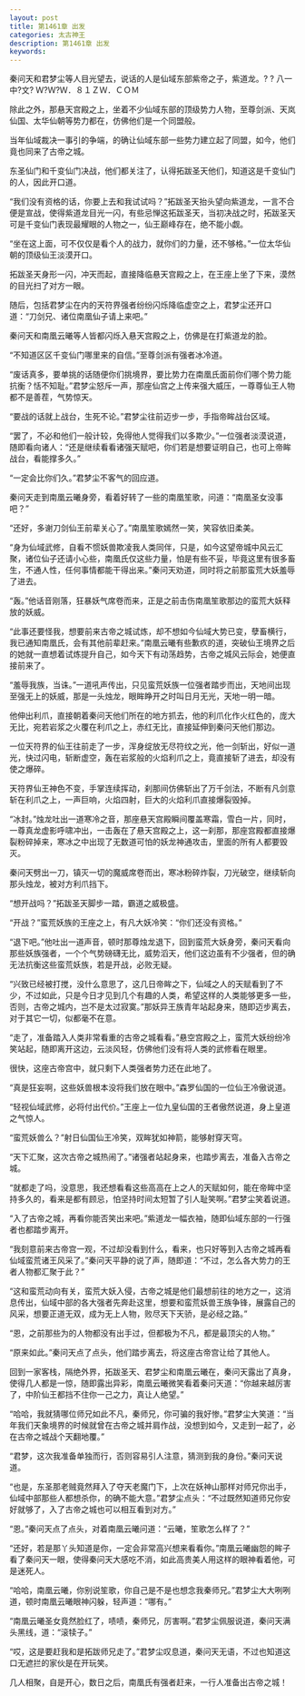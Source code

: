 ```yaml
---
layout: post
title: 第1461章 出发
categories: 太古神王
description: 第1461章 出发
keywords:
---
```


秦问天和君梦尘等人目光望去，说话的人是仙域东部紫帝之子，紫道龙。? ? 八一中?文? Ｗ?Ｗ?Ｗ．８１ＺＷ．ＣＯＭ

除此之外，那悬天宫殿之上，坐着不少仙域东部的顶级势力人物，至尊剑派、天岚仙国、太华仙朝等势力都在，仿佛他们是一个同盟般。

当年仙域裁决一事引的争端，的确让仙域东部一些势力建立起了同盟，如今，他们竟也同来了古帝之城。

东圣仙门和千变仙门决战，他们都关注了，认得拓跋圣天他们，知道这是千变仙门的人，因此开口道。

“我们没有资格的话，你要上去和我试试吗？”拓跋圣天抬头望向紫道龙，一言不合便是宣战，使得紫道龙目光一闪，有些忌惮这拓跋圣天，当初决战之时，拓跋圣天可是千变仙门表现最耀眼的人物之一，仙王巅峰存在，绝不能小觑。

“坐在这上面，可不仅仅是看个人的战力，就你们的力量，还不够格。”一位太华仙朝的顶级仙王淡漠开口。

拓跋圣天身形一闪，冲天而起，直接降临悬天宫殿之上，在王座上坐了下来，漠然的目光扫了对方一眼。

随后，包括君梦尘在内的天符界强者纷纷闪烁降临虚空之上，君梦尘还开口道：“刀剑兄、诸位南凰仙子请上来吧。”

秦问天和南凰云曦等人皆都闪烁入悬天宫殿之上，仿佛是在打紫道龙的脸。

“不知道区区千变仙门哪里来的自信。”至尊剑派有强者冰冷道。

“废话真多，要单挑的话随便你们挑境界，要比势力在南凰氏面前你们哪个势力能抗衡？恬不知耻。”君梦尘怒斥一声，那座仙宫之上传来强大威压，一尊尊仙王人物都不是善茬，气势惊天。

“要战的话就上战台，生死不论。”君梦尘往前迈步一步，手指帝眸战台区域。

“罢了，不必和他们一般计较，免得他人觉得我们以多欺少。”一位强者淡漠说道，随即看向诸人：“还是继续看看诸强天赋吧，你们若是想要证明自己，也可上帝眸战台，看能撑多久。”

“一定会比你们久。”君梦尘不客气的回应道。

秦问天走到南凰云曦身旁，看着好转了一些的南凰笙歌，问道：“南凰圣女没事吧？”

“还好，多谢刀剑仙王前辈关心了。”南凰笙歌嫣然一笑，笑容依旧柔美。

“身为仙域武修，自看不惯妖兽欺凌我人类同伴，只是，如今这望帝城中风云汇聚，诸位仙子还请小心些，南凰氏仅这些力量，怕是有些不妥，毕竟这里有很多畜生，不通人性，任何事情都能干得出来。”秦问天劝道，同时将之前那蛮荒大妖羞辱了进去。

“轰。”他话音刚落，狂暴妖气席卷而来，正是之前击伤南凰笙歌那边的蛮荒大妖释放的妖威。

“此事还要怪我，想要前来古帝之城试炼，却不想如今仙域大势已变，孽畜横行，我已通知南凰氏，会有其他前辈赶来。”南凰云曦有些歉疚的道，突破仙王境界之后的她就一直想着试炼提升自己，如今天下有动荡趋势，古帝之城风云际会，她便直接前来了。

“羞辱我族，当诛。”一道吼声传出，只见蛮荒妖族一位强者踏步而出，天地间出现至强无上的妖威，那是一头烛龙，眼眸睁开之时叫日月无光，天地一明一暗。

他伸出利爪，直接朝着秦问天他们所在的地方抓去，他的利爪化作火红色的，庞大无比，宛若岩浆之火覆在利爪之上，赤红无比，直接延伸到秦问天他们那边。

一位天符界的仙王往前走了一步，浑身绽放无尽符纹之光，他一剑斩出，好似一道光，快过闪电，斩断虚空，轰在岩浆般的火焰利爪之上，竟直接斩了进去，却没有使之爆碎。

天符界仙王神色不变，手掌连续挥动，刹那间仿佛斩出了万千剑法，不断有凡剑意斩在利爪之上，一声巨响，火焰四射，巨大的火焰利爪直接爆裂毁掉。

“冰封。”烛龙吐出一道寒冷之音，那座悬天宫殿瞬间覆盖寒霜，雪白一片，同时，一尊真龙虚影呼啸冲出，一击轰在了悬天宫殿之上，这一刹那，那座宫殿都直接爆裂粉碎掉来，寒冰之中出现了无数道可怕的妖龙神通攻击，里面的所有人都要毁灭。

秦问天劈出一刀，镇灭一切的魔威席卷而出，寒冰粉碎炸裂，刀光破空，继续斩向那头烛龙，被对方利爪挡下。

“想开战吗？”拓跋圣天脚步一踏，霸道之威极盛。

“开战？”蛮荒妖族的王座之上，有凡大妖冷笑：“你们还没有资格。”

“退下吧。”他吐出一道声音，顿时那尊烛龙退下，回到蛮荒大妖身旁，秦问天看向那些妖族强者，一个个气势磅礴无比，威势滔天，他们这边虽有不少强者，但的确无法抗衡这些蛮荒妖族，若是开战，必败无疑。

“兴致已经被打搅，没什么意思了，这几日帝眸之下，仙域之人的天赋看到了不少，不过如此，只是今日才见到几个有趣的人类，希望这样的人类能够更多一些，否则，古帝之城内，岂不是太过寂寞。”那妖异王族青年站起身来，随即迈步离去，对于其它一切，似都毫不在意。

“走了，准备踏入人类非常看重的古帝之城看看。”悬空宫殿之上，蛮荒大妖纷纷冷笑站起，随即离开这边，云淡风轻，仿佛他们没有将人类的武修看在眼里。

很快，这座古帝宫中，就只剩下人类强者势力还在此地了。

“真是狂妄啊，这些妖兽根本没将我们放在眼中。”森罗仙国的一位仙王冷傲说道。

“轻视仙域武修，必将付出代价。”王座上一位九皇仙国的王者傲然说道，身上皇道之气惊人。

“蛮荒妖兽么？”射日仙国仙王冷笑，双眸犹如神箭，能够射穿天穹。

“天下汇聚，这次古帝之城热闹了。”诸强者站起身来，也踏步离去，准备入古帝之城。

“就都走了吗，没意思，我还想看看这些高高在上之人的天赋如何，能在帝眸中坚持多久的，看来是都有顾忌，怕坚持时间太短暂了引人耻笑啊。”君梦尘笑着说道。

“入了古帝之城，再看你能否笑出来吧。”紫道龙一幅衣袖，随即仙域东部的一行强者也都踏步离开。

“我刻意前来古帝宫一观，不过却没看到什么，看来，也只好等到入古帝之城再看仙域蛮荒诸王风采了。”秦问天平静的说了声，随即道：“不过，怎么各大势力的王者人物都汇聚于此？”

“这和蛮荒动向有关，蛮荒大妖入侵，古帝之城是他们最想前往的地方之一，这消息传出，仙域中部的各大强者先奔赴这里，想要和蛮荒妖兽王族争锋，展露自己的风采，想要正道无双，成为无上人物，败尽天下天骄，是必经之路。”

“恩，之前那些为的人物都没有出手过，但都极为不凡，都是最顶尖的人物。”

“原来如此。”秦问天点了点头，他们踏步离去，将这座古帝宫让给了其他人。

回到一家客栈，隔绝外界，拓跋圣天、君梦尘和南凰云曦在，秦问天露出了真身，使得几人都是一惊，随即露出异彩，南凰云曦微笑看着秦问天道：“你越来越厉害了，中阶仙王都挡不住你一己之力，真让人绝望。”

“哈哈，我就猜哪位师兄如此不凡，秦师兄，你可骗的我好惨。”君梦尘大笑道：“当年我们天象境界的时候就曾在古帝之城并肩作战，没想到如今，又走到一起了，必在古帝之城战个天翻地覆。”

“君梦，这次我准备单独而行，否则容易引人注意，猜测到我的身份。”秦问天说道。

“也是，东圣那老贼竟然拜入了夺天老魔门下，上次在妖神山那样对师兄你出手，仙域中部那些人都想杀你，的确不能大意。”君梦尘点头：“不过既然知道师兄你安好就够了，入了古帝之城也可以相互看到对方。”

“恩。”秦问天点了点头，对着南凰云曦问道：“云曦，笙歌怎么样了？”

“还好，若是那丫头知道是你，一定会非常高兴想来看看你。”南凰云曦幽怨的眸子看了秦问天一眼，使得秦问天大感吃不消，如此高贵美人用这样的眼神看着他，可是迷死人。

“哈哈，南凰云曦，你别说笙歌，你自己是不是也想念我秦师兄。”君梦尘大大咧咧道，顿时南凰云曦眼神闪躲，轻声道：“哪有。”

“南凰云曦圣女竟然脸红了，啧啧，秦师兄，厉害啊。”君梦尘佩服说道，秦问天满头黑线，道：“滚犊子。”

“哎，这是要赶我和是拓跋师兄走了。”君梦尘叹息道，秦问天无语，不过也知道这口无遮拦的家伙是在开玩笑。

几人相聚，自是开心，数日之后，南凰氏有强者赶来，一行人准备出古帝之城！
